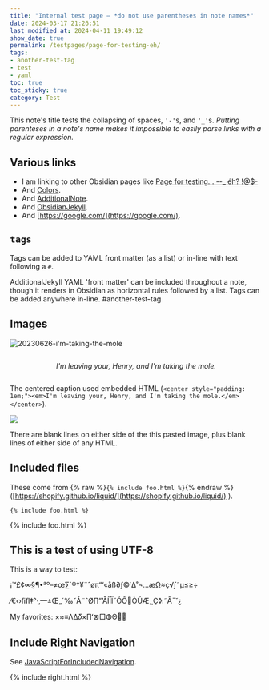```yaml
---
title: "Internal test page — *do not use parentheses in note names*"
date: 2024-03-17 21:26:51
last_modified_at: 2024-04-11 19:49:12
show_date: true
permalink: /testpages/page-for-testing-eh/
tags:
- another-test-tag
- test
- yaml
toc: true
toc_sticky: true
category: Test
---
```

This note's title tests the collapsing of spaces, `'-'`s, and `'_'`s. *Putting parenteses in a note's name makes it impossible to easily parse links with a regular expression.*

## Various links

- I am linking to other Obsidian pages like [Page for testing... _-_-_ éh? !@$-](/obsidian/testpages/page-for-testing-eh)
- And [Colors](/obsidian/colors).
- And [AdditionalNote](/obsidian/testpages/subfolder/additionalnote).
- And [ObsidianJekyll](/obsidian/obsidian-jekyll/obsidianjekyll).
- And [https://google.com/](https://google.com/).

## `tags`

Tags can be added to YAML front matter (as a list) or in-line with text following a `#`.


AdditionalJekyll  YAML 'front matter' can be included throughout a note, though it renders in Obsidian as horizontal rules followed by a list. Tags can be added anywhere in-line. #another-test-tag

## Images

![20230626-i'm-taking-the-mole](/obsidian/assets/obsidian/20230626-im-taking-the-mole.png)

<center style="padding: 1em;"><em>I'm leaving your, Henry, and I'm taking the mole.</em></center>

The centered caption used embedded HTML (`<center style="padding: 1em;"><em>I'm leaving your, Henry, and I'm taking the mole.</em></center>`).

![](/obsidian/assets/obsidian/pasted-image-20240411151449.png)

There are blank lines on either side of the this pasted image, plus blank lines of either side of any HTML.

## Included files

These come from {% raw %}`{% include foo.html %}`{% endraw %} ([https://shopify.github.io/liquid/](https://shopify.github.io/liquid/) ).

```
{% include foo.html %}
```

{% include foo.html %}

## This is a test of using UTF-8

This is a way to test:

¡™£¢∞§¶•ªº–≠œ∑´®†¥¨ˆøπ“‘«åß∂ƒ©˙∆˚¬…æΩ≈ç√∫˜µ≤≥÷

⁄€‹›ﬁﬂ‡°·‚—±Œ„´‰ˇÁ¨ˆØ∏”’ÅÍÎÏ˝ÓÔÒÚÆ¸˛Ç◊ı˜Â¯˘¿

My favorites: ×≈≡ΛΔ𝛿×∏ʻ⊠□ΦΘ👍🏻

## Include Right Navigation

See [JavaScriptForIncludedNavigation](/obsidian/obsidian-jekyll/javascriptforincludednavigation).

{% include right.html %}